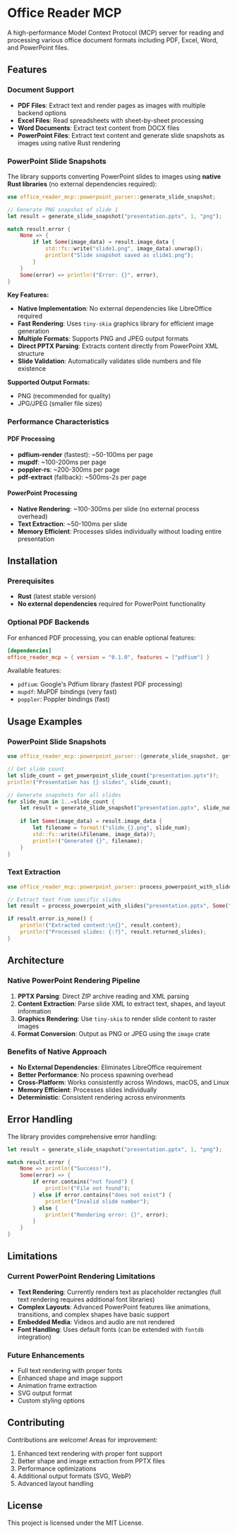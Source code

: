 # Office Reader MCP

A high-performance Model Context Protocol (MCP) server for reading and processing various office document formats including PDF, Excel, Word, and PowerPoint files.

## Features

### Document Support
- **PDF Files**: Extract text and render pages as images with multiple backend options
- **Excel Files**: Read spreadsheets with sheet-by-sheet processing
- **Word Documents**: Extract text content from DOCX files
- **PowerPoint Files**: Extract text content and generate slide snapshots as images using native Rust rendering

### PowerPoint Slide Snapshots
The library supports converting PowerPoint slides to images using **native Rust libraries** (no external dependencies required):

```rust
use office_reader_mcp::powerpoint_parser::generate_slide_snapshot;

// Generate PNG snapshot of slide 1
let result = generate_slide_snapshot("presentation.pptx", 1, "png");

match result.error {
    None => {
        if let Some(image_data) = result.image_data {
            std::fs::write("slide1.png", image_data).unwrap();
            println!("Slide snapshot saved as slide1.png");
        }
    }
    Some(error) => println!("Error: {}", error),
}
```

**Key Features:**
- **Native Implementation**: No external dependencies like LibreOffice required
- **Fast Rendering**: Uses `tiny-skia` graphics library for efficient image generation
- **Multiple Formats**: Supports PNG and JPEG output formats
- **Direct PPTX Parsing**: Extracts content directly from PowerPoint XML structure
- **Slide Validation**: Automatically validates slide numbers and file existence

**Supported Output Formats:**
- PNG (recommended for quality)
- JPG/JPEG (smaller file sizes)

### Performance Characteristics

#### PDF Processing
- **pdfium-render** (fastest): ~50-100ms per page
- **mupdf**: ~100-200ms per page  
- **poppler-rs**: ~200-300ms per page
- **pdf-extract** (fallback): ~500ms-2s per page

#### PowerPoint Processing
- **Native Rendering**: ~100-300ms per slide (no external process overhead)
- **Text Extraction**: ~50-100ms per slide
- **Memory Efficient**: Processes slides individually without loading entire presentation

## Installation

### Prerequisites
- **Rust** (latest stable version)
- **No external dependencies** required for PowerPoint functionality

### Optional PDF Backends
For enhanced PDF processing, you can enable optional features:

```toml
[dependencies]
office_reader_mcp = { version = "0.1.0", features = ["pdfium"] }
```

Available features:
- `pdfium`: Google's Pdfium library (fastest PDF processing)
- `mupdf`: MuPDF bindings (very fast)
- `poppler`: Poppler bindings (fast)

## Usage Examples

### PowerPoint Slide Snapshots

```rust
use office_reader_mcp::powerpoint_parser::{generate_slide_snapshot, get_powerpoint_slide_count};

// Get slide count
let slide_count = get_powerpoint_slide_count("presentation.pptx")?;
println!("Presentation has {} slides", slide_count);

// Generate snapshots for all slides
for slide_num in 1..=slide_count {
    let result = generate_slide_snapshot("presentation.pptx", slide_num, "png");
    
    if let Some(image_data) = result.image_data {
        let filename = format!("slide_{}.png", slide_num);
        std::fs::write(&filename, image_data)?;
        println!("Generated {}", filename);
    }
}
```

### Text Extraction

```rust
use office_reader_mcp::powerpoint_parser::process_powerpoint_with_slides;

// Extract text from specific slides
let result = process_powerpoint_with_slides("presentation.pptx", Some("1,3,5".to_string()));

if result.error.is_none() {
    println!("Extracted content:\n{}", result.content);
    println!("Processed slides: {:?}", result.returned_slides);
}
```

## Architecture

### Native PowerPoint Rendering Pipeline

1. **PPTX Parsing**: Direct ZIP archive reading and XML parsing
2. **Content Extraction**: Parse slide XML to extract text, shapes, and layout information
3. **Graphics Rendering**: Use `tiny-skia` to render slide content to raster images
4. **Format Conversion**: Output as PNG or JPEG using the `image` crate

### Benefits of Native Approach

- **No External Dependencies**: Eliminates LibreOffice requirement
- **Better Performance**: No process spawning overhead
- **Cross-Platform**: Works consistently across Windows, macOS, and Linux
- **Memory Efficient**: Processes slides individually
- **Deterministic**: Consistent rendering across environments

## Error Handling

The library provides comprehensive error handling:

```rust
let result = generate_slide_snapshot("presentation.pptx", 1, "png");

match result.error {
    None => println!("Success!"),
    Some(error) => {
        if error.contains("not found") {
            println!("File not found");
        } else if error.contains("does not exist") {
            println!("Invalid slide number");
        } else {
            println!("Rendering error: {}", error);
        }
    }
}
```

## Limitations

### Current PowerPoint Rendering Limitations

- **Text Rendering**: Currently renders text as placeholder rectangles (full text rendering requires additional font libraries)
- **Complex Layouts**: Advanced PowerPoint features like animations, transitions, and complex shapes have basic support
- **Embedded Media**: Videos and audio are not rendered
- **Font Handling**: Uses default fonts (can be extended with `fontdb` integration)

### Future Enhancements

- Full text rendering with proper fonts
- Enhanced shape and image support
- Animation frame extraction
- SVG output format
- Custom styling options

## Contributing

Contributions are welcome! Areas for improvement:

1. Enhanced text rendering with proper font support
2. Better shape and image extraction from PPTX files
3. Performance optimizations
4. Additional output formats (SVG, WebP)
5. Advanced layout handling

## License

This project is licensed under the MIT License. 